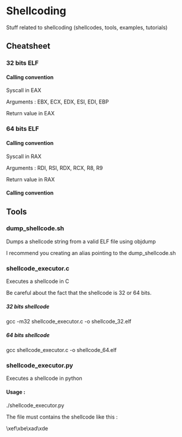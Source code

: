 # Shellcoding
Stuff related to shellcoding (shellcodes, tools, examples, tutorials)

## Cheatsheet

### 32 bits ELF

#### Calling convention

Syscall in EAX

Arguments : EBX, ECX, EDX, ESI, EDI, EBP

Return value in EAX

### 64 bits ELF

#### Calling convention

Syscall in RAX

Arguments : RDI, RSI, RDX, RCX, R8, R9

Return value in RAX

#### Calling convention

## Tools

### dump_shellcode.sh

Dumps a shellcode string from a valid ELF file using objdump

I recommend you creating an alias pointing to the dump_shellcode.sh

### shellcode_executor.c

Executes a shellcode in C

Be careful about the fact that the shellcode is 32 or 64 bits.

##### 32 bits shellcode

gcc -m32 shellcode_executor.c -o shellcode_32.elf 

##### 64 bits shellcode

gcc shellcode_executor.c -o shellcode_64.elf

### shellcode_executor.py

Executes a shellcode in python

#### Usage :

./shellcode_executor.py <file>
  
The file must contains the shellcode like this :
 
\xef\xbe\xad\xde
